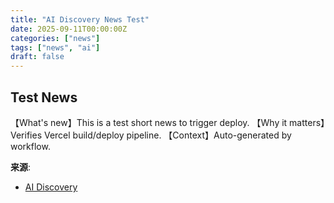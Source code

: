 ```yaml
---
title: "AI Discovery News Test"
date: 2025-09-11T00:00:00Z
categories: ["news"]
tags: ["news", "ai"]
draft: false
---
```


## Test News

【What's new】This is a test short news to trigger deploy.
【Why it matters】Verifies Vercel build/deploy pipeline.
【Context】Auto-generated by workflow.

**来源**:
- [AI Discovery](https://ai-discovery-nu.vercel.app/)

